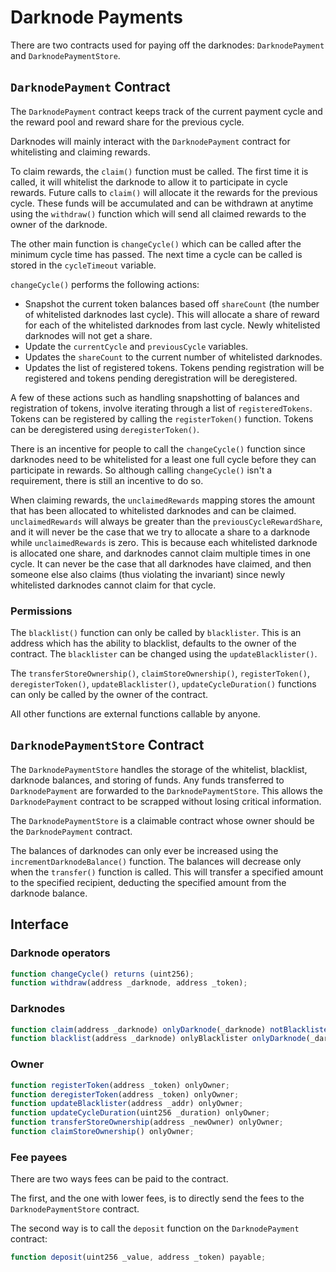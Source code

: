 # Darknode Payments

There are two contracts used for paying off the darknodes: `DarknodePayment` and `DarknodePaymentStore`.

## `DarknodePayment` Contract

The `DarknodePayment` contract keeps track of the current payment cycle and the reward pool and reward share for the previous cycle.

Darknodes will mainly interact with the `DarknodePayment` contract for whitelisting and claiming rewards.

To claim rewards, the `claim()` function must be called. The first time it is called, it will whitelist the darknode to allow it to participate in cycle rewards. Future calls to `claim()` will allocate it the rewards for the previous cycle. These funds will be accumulated and can be withdrawn at anytime using the `withdraw()` function which will send all claimed rewards to the owner of the darknode.

The other main function is `changeCycle()` which can be called after the minimum cycle time has passed. The next time a cycle can be called is stored in the `cycleTimeout` variable.

`changeCycle()` performs the following actions:

* Snapshot the current token balances based off `shareCount` (the number of whitelisted darknodes last cycle). This will allocate a share of reward for each of the whitelisted darknodes from last cycle. Newly whitelisted darknodes will not get a share.
* Update the `currentCycle` and `previousCycle` variables.
* Updates the `shareCount` to the current number of whitelisted darknodes.
* Updates the list of registered tokens. Tokens pending registration will be registered and tokens pending deregistration will be deregistered.

A few of these actions such as handling snapshotting of balances and registration of tokens, involve iterating through a list of `registeredTokens`. Tokens can be registered by calling the `registerToken()` function. Tokens can be deregistered using `deregisterToken()`.

There is an incentive for people to call the `changeCycle()` function since darknodes need to be whitelisted for a least one full cycle before they can participate in rewards. So although calling `changeCycle()` isn't a requirement, there is still an incentive to do so.

When claiming rewards, the `unclaimedRewards` mapping stores the amount that has been allocated to whitelisted darknodes and can be claimed. `unclaimedRewards` will always be greater than the `previousCycleRewardShare`, and it will never be the case that we try to allocate a share to a darknode while `unclaimedRewards` is zero. This is because each whitelisted darknode is allocated one share, and darknodes cannot claim multiple times in one cycle. It can never be the case that all darknodes have claimed, and then someone else also claims (thus violating the invariant) since newly whitelisted darknodes cannot claim for that cycle.

### Permissions

The `blacklist()` function can only be called by `blacklister`. This is an address which has the ability to blacklist, defaults to the owner of the contract. The `blacklister` can be changed using the `updateBlacklister()`.

The `transferStoreOwnership()`, `claimStoreOwnership()`, `registerToken()`, `deregisterToken()`, `updateBlacklister()`, `updateCycleDuration()` functions can only be called by the owner of the contract.

All other functions are external functions callable by anyone.

## `DarknodePaymentStore` Contract

The `DarknodePaymentStore` handles the storage of the whitelist, blacklist, darknode balances, and storing of funds. Any funds transferred to `DarknodePayment` are forwarded to the `DarknodePaymentStore`. This allows the `DarknodePayment` contract to be scrapped without losing critical information.

The `DarknodePaymentStore` is a claimable contract whose owner should be the `DarknodePayment` contract.

The balances of darknodes can only ever be increased using the `incrementDarknodeBalance()` function. The balances will decrease only when the `transfer()` function is called. This will transfer a specified amount to the specified recipient, deducting the specified amount from the darknode balance.

## Interface

### Darknode operators

```ts
function changeCycle() returns (uint256);
function withdraw(address _darknode, address _token);
```

### Darknodes

```ts
function claim(address _darknode) onlyDarknode(_darknode) notBlacklisted(_darknode);
function blacklist(address _darknode) onlyBlacklister onlyDarknode(_darknode);
```

### Owner

```ts
function registerToken(address _token) onlyOwner;
function deregisterToken(address _token) onlyOwner;
function updateBlacklister(address _addr) onlyOwner;
function updateCycleDuration(uint256 _duration) onlyOwner;
function transferStoreOwnership(address _newOwner) onlyOwner;
function claimStoreOwnership() onlyOwner;
```

### Fee payees

There are two ways fees can be paid to the contract.

The first, and the one with lower fees, is to directly send the fees to the `DarknodePaymentStore` contract.

The second way is to call the `deposit` function on the `DarknodePayment` contract:

```ts
function deposit(uint256 _value, address _token) payable;
```


<!-- # Darknode Payment

After finding matching orders, confirming the match with the [Orderbook](./04-orderbook.md), and settling the match with the [Settlement Layer](./05-settlement.md), Darknodes are rewarded with a fee. This fee provides an economic incentive for the Darknodes to run the Secure Order Matcher on behalf of third-party dark pools. The Darknode Reward Vault is an Ethereum smart contract that collects these rewards and allows the Darknode operators to withdraw them. 

![Overview](./images/02-darknode-reward-vault-overview.jpg "Overview")

## Tokens

The tokens used to pay the fee is defined by the Settlement Layer. This provides third-party dark pools with the flexibility to pay fees in tokens that are not necessarily related to the cryptographic assets being traded due to regulation, or the fact that not all cryptographic assets can be sensibly used for paying fees (e.g. ERC721 tokens). Third-party dark pools that propose Settlement Layers with inappropriate tokens will not be accepted into the set of approved third-party dark pools.

## Amount

The amount of tokens paid as a fee is defined by the Settlement Layer. Third-party dark pools that propose Settlement Layers with inappropriate tokens will not be accepted into the set of approved third-party dark pools. This provides third-party dark pools with the opportunity to be competitive with their fees, not only in amount but also in structure. Settlement Layers may define fees as a flat rate, or as a percentage of the matching orders.

## Darknode Operators

Darknode operators are the Ethereum accounts used to register a Darknode in the [Darknode Registry](./01-darknode-registry.md). Fees earned by a Darknode are deposited into the Darknode Reward Vault and can be withdrawn by the respective Darknode operator. Any account can initiate the withdrawal, but the Darknode operator will always be the account that receives the funds.

***Important**: Deregistering a Darknode will prevent fees earned by the Darknode from being withdrawn. A Darknode operator must ensure that all fees have been withdrawn before deregistering a Darknode.* -->